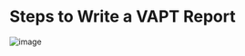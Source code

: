 # Steps to Write a VAPT Report

![image](https://github.com/user-attachments/assets/3a4e2d4c-4cd2-493e-a36e-6871276fa85a)
